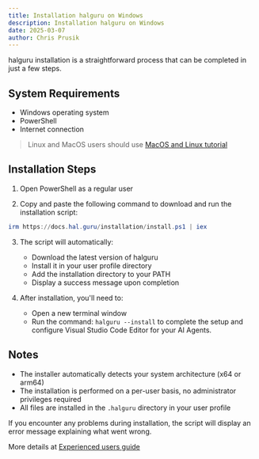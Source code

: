 ```yaml
---
title: Installation halguru on Windows
description: Installation halguru on Windows
date: 2025-03-07
author: Chris Prusik
---
```


halguru installation is a straightforward process that can be completed in just a few steps.

## System Requirements

- Windows operating system
- PowerShell
- Internet connection

> Linux and MacOS users should use [MacOS and Linux tutorial](macos-and-linux.md)

## Installation Steps

1. Open PowerShell as a regular user

2. Copy and paste the following command to download and run the installation script:

```powershell
irm https://docs.hal.guru/installation/install.ps1 | iex
```

3. The script will automatically:
   - Download the latest version of halguru
   - Install it in your user profile directory
   - Add the installation directory to your PATH
   - Display a success message upon completion

4. After installation, you'll need to:
   - Open a new terminal window
   - Run the command: `halguru --install` to complete the setup and configure Visual Studio Code Editor for your AI Agents.

## Notes

- The installer automatically detects your system architecture (x64 or arm64)
- The installation is performed on a per-user basis, no administrator privileges required
- All files are installed in the `.halguru` directory in your user profile

If you encounter any problems during installation, the script will display an error message explaining what went wrong.

More details at [Experienced users guide](experiences-users.md)